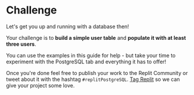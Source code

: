 # Challenge

Let's get you up and running with a database then!

Your challenge is to **build a simple user table** and **populate it with at least three users**.

You can use the examples in this guide for help - but take your time to experiment with the PostgreSQL tab and everything it has to offer!

Once you're done feel free to publish your work to the Replit Community or tweet about it with the hashtag `#replitPostgreSQL`. [Tag Replit](https://www.twitter.com/replit) so we can give your project some love. 
